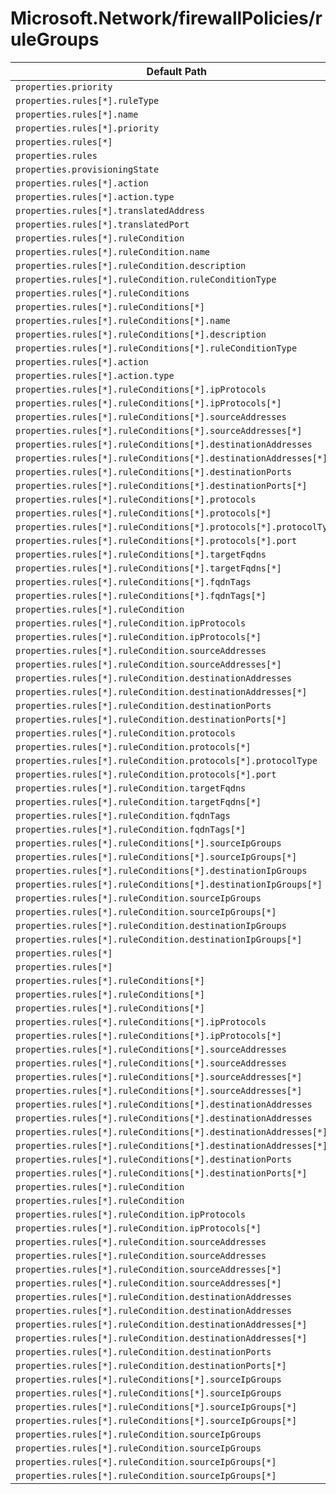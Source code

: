 # Microsoft.Network/firewallPolicies/ruleGroups

| Default Path | Alias |
|---|---|
| `properties.priority` | `Microsoft.Network/firewallPolicies/ruleGroups/priority` |
| `properties.rules[*].ruleType` | `Microsoft.Network/firewallPolicies/ruleGroups/rules[*].ruleType` |
| `properties.rules[*].name` | `Microsoft.Network/firewallPolicies/ruleGroups/rules[*].name` |
| `properties.rules[*].priority` | `Microsoft.Network/firewallPolicies/ruleGroups/rules[*].priority` |
| `properties.rules[*]` | `Microsoft.Network/firewallPolicies/ruleGroups/rules[*]` |
| `properties.rules` | `Microsoft.Network/firewallPolicies/ruleGroups/rules` |
| `properties.provisioningState` | `Microsoft.Network/firewallPolicies/ruleGroups/provisioningState` |
| `properties.rules[*].action` | `Microsoft.Network/firewallPolicies/ruleGroups/rules[*].FirewallPolicyNatRule.action` |
| `properties.rules[*].action.type` | `Microsoft.Network/firewallPolicies/ruleGroups/rules[*].FirewallPolicyNatRule.action.type` |
| `properties.rules[*].translatedAddress` | `Microsoft.Network/firewallPolicies/ruleGroups/rules[*].FirewallPolicyNatRule.translatedAddress` |
| `properties.rules[*].translatedPort` | `Microsoft.Network/firewallPolicies/ruleGroups/rules[*].FirewallPolicyNatRule.translatedPort` |
| `properties.rules[*].ruleCondition` | `Microsoft.Network/firewallPolicies/ruleGroups/rules[*].FirewallPolicyNatRule.ruleCondition` |
| `properties.rules[*].ruleCondition.name` | `Microsoft.Network/firewallPolicies/ruleGroups/rules[*].FirewallPolicyNatRule.ruleCondition.name` |
| `properties.rules[*].ruleCondition.description` | `Microsoft.Network/firewallPolicies/ruleGroups/rules[*].FirewallPolicyNatRule.ruleCondition.description` |
| `properties.rules[*].ruleCondition.ruleConditionType` | `Microsoft.Network/firewallPolicies/ruleGroups/rules[*].FirewallPolicyNatRule.ruleCondition.ruleConditionType` |
| `properties.rules[*].ruleConditions` | `Microsoft.Network/firewallPolicies/ruleGroups/rules[*].FirewallPolicyFilterRule.ruleConditions` |
| `properties.rules[*].ruleConditions[*]` | `Microsoft.Network/firewallPolicies/ruleGroups/rules[*].FirewallPolicyFilterRule.ruleConditions[*]` |
| `properties.rules[*].ruleConditions[*].name` | `Microsoft.Network/firewallPolicies/ruleGroups/rules[*].FirewallPolicyFilterRule.ruleConditions[*].name` |
| `properties.rules[*].ruleConditions[*].description` | `Microsoft.Network/firewallPolicies/ruleGroups/rules[*].FirewallPolicyFilterRule.ruleConditions[*].description` |
| `properties.rules[*].ruleConditions[*].ruleConditionType` | `Microsoft.Network/firewallPolicies/ruleGroups/rules[*].FirewallPolicyFilterRule.ruleConditions[*].ruleConditionType` |
| `properties.rules[*].action` | `Microsoft.Network/firewallPolicies/ruleGroups/rules[*].FirewallPolicyFilterRule.action` |
| `properties.rules[*].action.type` | `Microsoft.Network/firewallPolicies/ruleGroups/rules[*].FirewallPolicyFilterRule.action.type` |
| `properties.rules[*].ruleConditions[*].ipProtocols` | `Microsoft.Network/firewallPolicies/ruleGroups/rules[*].FirewallPolicyFilterRule.ruleConditions[*].NetworkRuleCondition.ipProtocols` |
| `properties.rules[*].ruleConditions[*].ipProtocols[*]` | `Microsoft.Network/firewallPolicies/ruleGroups/rules[*].FirewallPolicyFilterRule.ruleConditions[*].NetworkRuleCondition.ipProtocols[*]` |
| `properties.rules[*].ruleConditions[*].sourceAddresses` | `Microsoft.Network/firewallPolicies/ruleGroups/rules[*].FirewallPolicyFilterRule.ruleConditions[*].NetworkRuleCondition.sourceAddresses` |
| `properties.rules[*].ruleConditions[*].sourceAddresses[*]` | `Microsoft.Network/firewallPolicies/ruleGroups/rules[*].FirewallPolicyFilterRule.ruleConditions[*].NetworkRuleCondition.sourceAddresses[*]` |
| `properties.rules[*].ruleConditions[*].destinationAddresses` | `Microsoft.Network/firewallPolicies/ruleGroups/rules[*].FirewallPolicyFilterRule.ruleConditions[*].NetworkRuleCondition.destinationAddresses` |
| `properties.rules[*].ruleConditions[*].destinationAddresses[*]` | `Microsoft.Network/firewallPolicies/ruleGroups/rules[*].FirewallPolicyFilterRule.ruleConditions[*].NetworkRuleCondition.destinationAddresses[*]` |
| `properties.rules[*].ruleConditions[*].destinationPorts` | `Microsoft.Network/firewallPolicies/ruleGroups/rules[*].FirewallPolicyFilterRule.ruleConditions[*].NetworkRuleCondition.destinationPorts` |
| `properties.rules[*].ruleConditions[*].destinationPorts[*]` | `Microsoft.Network/firewallPolicies/ruleGroups/rules[*].FirewallPolicyFilterRule.ruleConditions[*].NetworkRuleCondition.destinationPorts[*]` |
| `properties.rules[*].ruleConditions[*].protocols` | `Microsoft.Network/firewallPolicies/ruleGroups/rules[*].FirewallPolicyFilterRule.ruleConditions[*].ApplicationRuleCondition.protocols` |
| `properties.rules[*].ruleConditions[*].protocols[*]` | `Microsoft.Network/firewallPolicies/ruleGroups/rules[*].FirewallPolicyFilterRule.ruleConditions[*].ApplicationRuleCondition.protocols[*]` |
| `properties.rules[*].ruleConditions[*].protocols[*].protocolType` | `Microsoft.Network/firewallPolicies/ruleGroups/rules[*].FirewallPolicyFilterRule.ruleConditions[*].ApplicationRuleCondition.protocols[*].protocolType` |
| `properties.rules[*].ruleConditions[*].protocols[*].port` | `Microsoft.Network/firewallPolicies/ruleGroups/rules[*].FirewallPolicyFilterRule.ruleConditions[*].ApplicationRuleCondition.protocols[*].port` |
| `properties.rules[*].ruleConditions[*].targetFqdns` | `Microsoft.Network/firewallPolicies/ruleGroups/rules[*].FirewallPolicyFilterRule.ruleConditions[*].ApplicationRuleCondition.targetFqdns` |
| `properties.rules[*].ruleConditions[*].targetFqdns[*]` | `Microsoft.Network/firewallPolicies/ruleGroups/rules[*].FirewallPolicyFilterRule.ruleConditions[*].ApplicationRuleCondition.targetFqdns[*]` |
| `properties.rules[*].ruleConditions[*].fqdnTags` | `Microsoft.Network/firewallPolicies/ruleGroups/rules[*].FirewallPolicyFilterRule.ruleConditions[*].ApplicationRuleCondition.fqdnTags` |
| `properties.rules[*].ruleConditions[*].fqdnTags[*]` | `Microsoft.Network/firewallPolicies/ruleGroups/rules[*].FirewallPolicyFilterRule.ruleConditions[*].ApplicationRuleCondition.fqdnTags[*]` |
| `properties.rules[*].ruleCondition` | `Microsoft.Network/firewallPolicies/ruleGroups/rules[*].FirewallPolicyNatRule.ruleCondition.NetworkRuleCondition` |
| `properties.rules[*].ruleCondition.ipProtocols` | `Microsoft.Network/firewallPolicies/ruleGroups/rules[*].FirewallPolicyNatRule.ruleCondition.NetworkRuleCondition.ipProtocols` |
| `properties.rules[*].ruleCondition.ipProtocols[*]` | `Microsoft.Network/firewallPolicies/ruleGroups/rules[*].FirewallPolicyNatRule.ruleCondition.NetworkRuleCondition.ipProtocols[*]` |
| `properties.rules[*].ruleCondition.sourceAddresses` | `Microsoft.Network/firewallPolicies/ruleGroups/rules[*].FirewallPolicyNatRule.ruleCondition.NetworkRuleCondition.sourceAddresses` |
| `properties.rules[*].ruleCondition.sourceAddresses[*]` | `Microsoft.Network/firewallPolicies/ruleGroups/rules[*].FirewallPolicyNatRule.ruleCondition.NetworkRuleCondition.sourceAddresses[*]` |
| `properties.rules[*].ruleCondition.destinationAddresses` | `Microsoft.Network/firewallPolicies/ruleGroups/rules[*].FirewallPolicyNatRule.ruleCondition.NetworkRuleCondition.destinationAddresses` |
| `properties.rules[*].ruleCondition.destinationAddresses[*]` | `Microsoft.Network/firewallPolicies/ruleGroups/rules[*].FirewallPolicyNatRule.ruleCondition.NetworkRuleCondition.destinationAddresses[*]` |
| `properties.rules[*].ruleCondition.destinationPorts` | `Microsoft.Network/firewallPolicies/ruleGroups/rules[*].FirewallPolicyNatRule.ruleCondition.NetworkRuleCondition.destinationPorts` |
| `properties.rules[*].ruleCondition.destinationPorts[*]` | `Microsoft.Network/firewallPolicies/ruleGroups/rules[*].FirewallPolicyNatRule.ruleCondition.NetworkRuleCondition.destinationPorts[*]` |
| `properties.rules[*].ruleCondition.protocols` | `Microsoft.Network/firewallPolicies/ruleGroups/rules[*].FirewallPolicyNatRule.ruleCondition.ApplicationRuleCondition.protocols` |
| `properties.rules[*].ruleCondition.protocols[*]` | `Microsoft.Network/firewallPolicies/ruleGroups/rules[*].FirewallPolicyNatRule.ruleCondition.ApplicationRuleCondition.protocols[*]` |
| `properties.rules[*].ruleCondition.protocols[*].protocolType` | `Microsoft.Network/firewallPolicies/ruleGroups/rules[*].FirewallPolicyNatRule.ruleCondition.ApplicationRuleCondition.protocols[*].protocolType` |
| `properties.rules[*].ruleCondition.protocols[*].port` | `Microsoft.Network/firewallPolicies/ruleGroups/rules[*].FirewallPolicyNatRule.ruleCondition.ApplicationRuleCondition.protocols[*].port` |
| `properties.rules[*].ruleCondition.targetFqdns` | `Microsoft.Network/firewallPolicies/ruleGroups/rules[*].FirewallPolicyNatRule.ruleCondition.ApplicationRuleCondition.targetFqdns` |
| `properties.rules[*].ruleCondition.targetFqdns[*]` | `Microsoft.Network/firewallPolicies/ruleGroups/rules[*].FirewallPolicyNatRule.ruleCondition.ApplicationRuleCondition.targetFqdns[*]` |
| `properties.rules[*].ruleCondition.fqdnTags` | `Microsoft.Network/firewallPolicies/ruleGroups/rules[*].FirewallPolicyNatRule.ruleCondition.ApplicationRuleCondition.fqdnTags` |
| `properties.rules[*].ruleCondition.fqdnTags[*]` | `Microsoft.Network/firewallPolicies/ruleGroups/rules[*].FirewallPolicyNatRule.ruleCondition.ApplicationRuleCondition.fqdnTags[*]` |
| `properties.rules[*].ruleConditions[*].sourceIpGroups` | `Microsoft.Network/firewallPolicies/ruleGroups/rules[*].FirewallPolicyFilterRule.ruleConditions[*].NetworkRuleCondition.sourceIpGroups` |
| `properties.rules[*].ruleConditions[*].sourceIpGroups[*]` | `Microsoft.Network/firewallPolicies/ruleGroups/rules[*].FirewallPolicyFilterRule.ruleConditions[*].NetworkRuleCondition.sourceIpGroups[*]` |
| `properties.rules[*].ruleConditions[*].destinationIpGroups` | `Microsoft.Network/firewallPolicies/ruleGroups/rules[*].FirewallPolicyFilterRule.ruleConditions[*].NetworkRuleCondition.destinationIpGroups` |
| `properties.rules[*].ruleConditions[*].destinationIpGroups[*]` | `Microsoft.Network/firewallPolicies/ruleGroups/rules[*].FirewallPolicyFilterRule.ruleConditions[*].NetworkRuleCondition.destinationIpGroups[*]` |
| `properties.rules[*].ruleCondition.sourceIpGroups` | `Microsoft.Network/firewallPolicies/ruleGroups/rules[*].FirewallPolicyNatRule.ruleCondition.NetworkRuleCondition.sourceIpGroups` |
| `properties.rules[*].ruleCondition.sourceIpGroups[*]` | `Microsoft.Network/firewallPolicies/ruleGroups/rules[*].FirewallPolicyNatRule.ruleCondition.NetworkRuleCondition.sourceIpGroups[*]` |
| `properties.rules[*].ruleCondition.destinationIpGroups` | `Microsoft.Network/firewallPolicies/ruleGroups/rules[*].FirewallPolicyNatRule.ruleCondition.NetworkRuleCondition.destinationIpGroups` |
| `properties.rules[*].ruleCondition.destinationIpGroups[*]` | `Microsoft.Network/firewallPolicies/ruleGroups/rules[*].FirewallPolicyNatRule.ruleCondition.NetworkRuleCondition.destinationIpGroups[*]` |
| `properties.rules[*]` | `Microsoft.Network/firewallPolicies/ruleGroups/rules[*].FirewallPolicyFilterRule` |
| `properties.rules[*]` | `Microsoft.Network/firewallPolicies/ruleGroups/rules[*].FirewallPolicyNatRule` |
| `properties.rules[*].ruleConditions[*]` | `Microsoft.Network/firewallPolicies/ruleGroups/rules[*].FirewallPolicyFilterRule.ruleConditions[*].NetworkRuleCondition` |
| `properties.rules[*].ruleConditions[*]` | `Microsoft.Network/firewallPolicies/ruleGroups/rules[*].FirewallPolicyFilterRule.ruleConditions[*].ApplicationRuleCondition` |
| `properties.rules[*].ruleConditions[*]` | `Microsoft.Network/firewallPolicies/ruleGroups/rules[*].FirewallPolicyFilterRule.ruleConditions[*].NatRuleCondition` |
| `properties.rules[*].ruleConditions[*].ipProtocols` | `Microsoft.Network/firewallPolicies/ruleGroups/rules[*].FirewallPolicyFilterRule.ruleConditions[*].NatRuleCondition.ipProtocols` |
| `properties.rules[*].ruleConditions[*].ipProtocols[*]` | `Microsoft.Network/firewallPolicies/ruleGroups/rules[*].FirewallPolicyFilterRule.ruleConditions[*].NatRuleCondition.ipProtocols[*]` |
| `properties.rules[*].ruleConditions[*].sourceAddresses` | `Microsoft.Network/firewallPolicies/ruleGroups/rules[*].FirewallPolicyFilterRule.ruleConditions[*].ApplicationRuleCondition.sourceAddresses` |
| `properties.rules[*].ruleConditions[*].sourceAddresses` | `Microsoft.Network/firewallPolicies/ruleGroups/rules[*].FirewallPolicyFilterRule.ruleConditions[*].NatRuleCondition.sourceAddresses` |
| `properties.rules[*].ruleConditions[*].sourceAddresses[*]` | `Microsoft.Network/firewallPolicies/ruleGroups/rules[*].FirewallPolicyFilterRule.ruleConditions[*].ApplicationRuleCondition.sourceAddresses[*]` |
| `properties.rules[*].ruleConditions[*].sourceAddresses[*]` | `Microsoft.Network/firewallPolicies/ruleGroups/rules[*].FirewallPolicyFilterRule.ruleConditions[*].NatRuleCondition.sourceAddresses[*]` |
| `properties.rules[*].ruleConditions[*].destinationAddresses` | `Microsoft.Network/firewallPolicies/ruleGroups/rules[*].FirewallPolicyFilterRule.ruleConditions[*].ApplicationRuleCondition.destinationAddresses` |
| `properties.rules[*].ruleConditions[*].destinationAddresses` | `Microsoft.Network/firewallPolicies/ruleGroups/rules[*].FirewallPolicyFilterRule.ruleConditions[*].NatRuleCondition.destinationAddresses` |
| `properties.rules[*].ruleConditions[*].destinationAddresses[*]` | `Microsoft.Network/firewallPolicies/ruleGroups/rules[*].FirewallPolicyFilterRule.ruleConditions[*].ApplicationRuleCondition.destinationAddresses[*]` |
| `properties.rules[*].ruleConditions[*].destinationAddresses[*]` | `Microsoft.Network/firewallPolicies/ruleGroups/rules[*].FirewallPolicyFilterRule.ruleConditions[*].NatRuleCondition.destinationAddresses[*]` |
| `properties.rules[*].ruleConditions[*].destinationPorts` | `Microsoft.Network/firewallPolicies/ruleGroups/rules[*].FirewallPolicyFilterRule.ruleConditions[*].NatRuleCondition.destinationPorts` |
| `properties.rules[*].ruleConditions[*].destinationPorts[*]` | `Microsoft.Network/firewallPolicies/ruleGroups/rules[*].FirewallPolicyFilterRule.ruleConditions[*].NatRuleCondition.destinationPorts[*]` |
| `properties.rules[*].ruleCondition` | `Microsoft.Network/firewallPolicies/ruleGroups/rules[*].FirewallPolicyNatRule.ruleCondition.ApplicationRuleCondition` |
| `properties.rules[*].ruleCondition` | `Microsoft.Network/firewallPolicies/ruleGroups/rules[*].FirewallPolicyNatRule.ruleCondition.NatRuleCondition` |
| `properties.rules[*].ruleCondition.ipProtocols` | `Microsoft.Network/firewallPolicies/ruleGroups/rules[*].FirewallPolicyNatRule.ruleCondition.NatRuleCondition.ipProtocols` |
| `properties.rules[*].ruleCondition.ipProtocols[*]` | `Microsoft.Network/firewallPolicies/ruleGroups/rules[*].FirewallPolicyNatRule.ruleCondition.NatRuleCondition.ipProtocols[*]` |
| `properties.rules[*].ruleCondition.sourceAddresses` | `Microsoft.Network/firewallPolicies/ruleGroups/rules[*].FirewallPolicyNatRule.ruleCondition.ApplicationRuleCondition.sourceAddresses` |
| `properties.rules[*].ruleCondition.sourceAddresses` | `Microsoft.Network/firewallPolicies/ruleGroups/rules[*].FirewallPolicyNatRule.ruleCondition.NatRuleCondition.sourceAddresses` |
| `properties.rules[*].ruleCondition.sourceAddresses[*]` | `Microsoft.Network/firewallPolicies/ruleGroups/rules[*].FirewallPolicyNatRule.ruleCondition.ApplicationRuleCondition.sourceAddresses[*]` |
| `properties.rules[*].ruleCondition.sourceAddresses[*]` | `Microsoft.Network/firewallPolicies/ruleGroups/rules[*].FirewallPolicyNatRule.ruleCondition.NatRuleCondition.sourceAddresses[*]` |
| `properties.rules[*].ruleCondition.destinationAddresses` | `Microsoft.Network/firewallPolicies/ruleGroups/rules[*].FirewallPolicyNatRule.ruleCondition.ApplicationRuleCondition.destinationAddresses` |
| `properties.rules[*].ruleCondition.destinationAddresses` | `Microsoft.Network/firewallPolicies/ruleGroups/rules[*].FirewallPolicyNatRule.ruleCondition.NatRuleCondition.destinationAddresses` |
| `properties.rules[*].ruleCondition.destinationAddresses[*]` | `Microsoft.Network/firewallPolicies/ruleGroups/rules[*].FirewallPolicyNatRule.ruleCondition.ApplicationRuleCondition.destinationAddresses[*]` |
| `properties.rules[*].ruleCondition.destinationAddresses[*]` | `Microsoft.Network/firewallPolicies/ruleGroups/rules[*].FirewallPolicyNatRule.ruleCondition.NatRuleCondition.destinationAddresses[*]` |
| `properties.rules[*].ruleCondition.destinationPorts` | `Microsoft.Network/firewallPolicies/ruleGroups/rules[*].FirewallPolicyNatRule.ruleCondition.NatRuleCondition.destinationPorts` |
| `properties.rules[*].ruleCondition.destinationPorts[*]` | `Microsoft.Network/firewallPolicies/ruleGroups/rules[*].FirewallPolicyNatRule.ruleCondition.NatRuleCondition.destinationPorts[*]` |
| `properties.rules[*].ruleConditions[*].sourceIpGroups` | `Microsoft.Network/firewallPolicies/ruleGroups/rules[*].FirewallPolicyFilterRule.ruleConditions[*].NatRuleCondition.sourceIpGroups` |
| `properties.rules[*].ruleConditions[*].sourceIpGroups` | `Microsoft.Network/firewallPolicies/ruleGroups/rules[*].FirewallPolicyFilterRule.ruleConditions[*].ApplicationRuleCondition.sourceIpGroups` |
| `properties.rules[*].ruleConditions[*].sourceIpGroups[*]` | `Microsoft.Network/firewallPolicies/ruleGroups/rules[*].FirewallPolicyFilterRule.ruleConditions[*].NatRuleCondition.sourceIpGroups[*]` |
| `properties.rules[*].ruleConditions[*].sourceIpGroups[*]` | `Microsoft.Network/firewallPolicies/ruleGroups/rules[*].FirewallPolicyFilterRule.ruleConditions[*].ApplicationRuleCondition.sourceIpGroups[*]` |
| `properties.rules[*].ruleCondition.sourceIpGroups` | `Microsoft.Network/firewallPolicies/ruleGroups/rules[*].FirewallPolicyNatRule.ruleCondition.NatRuleCondition.sourceIpGroups` |
| `properties.rules[*].ruleCondition.sourceIpGroups` | `Microsoft.Network/firewallPolicies/ruleGroups/rules[*].FirewallPolicyNatRule.ruleCondition.ApplicationRuleCondition.sourceIpGroups` |
| `properties.rules[*].ruleCondition.sourceIpGroups[*]` | `Microsoft.Network/firewallPolicies/ruleGroups/rules[*].FirewallPolicyNatRule.ruleCondition.NatRuleCondition.sourceIpGroups[*]` |
| `properties.rules[*].ruleCondition.sourceIpGroups[*]` | `Microsoft.Network/firewallPolicies/ruleGroups/rules[*].FirewallPolicyNatRule.ruleCondition.ApplicationRuleCondition.sourceIpGroups[*]` |

